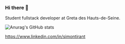 ### Hi there 👋

Student fullstack developer at Greta des Hauts-de-Seine.

![Anurag's GitHub stats](https://github-readme-stats.vercel.app/api?username=Sancxo&count_private=true&show_icons=true&theme=tokyonight)

https://www.linkedin.com/in/simontirant

<!--
**Sancxo/sancxo** is a ✨ _special_ ✨ repository because its `README.md` (this file) appears on your GitHub profile.

Here are some ideas to get you started:

- 🔭 I’m currently working on ...
- 🌱 I’m currently learning ...
- 👯 I’m looking to collaborate on ...
- 🤔 I’m looking for help with ...
- 💬 Ask me about ...
- 📫 How to reach me: ...
- 😄 Pronouns: ...
- ⚡ Fun fact: ...
-->

